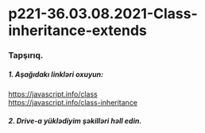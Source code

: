# p221-36.03.08.2021-Class-inheritance-extends



### Tapşırıq.



##### 1. Aşağıdakı linkləri oxuyun:
https://javascript.info/class<br />
https://javascript.info/class-inheritance<br />




##### 2. Drive-a yüklədiyim şəkilləri həll edin.

